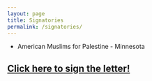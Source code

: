 ```yaml
---
layout: page
title: Signatories
permalink: /signatories/
---
```


- American Muslims for Palestine - Minnesota


## [Click here to sign the letter!](https://forms.gle/tHgMV44jnT69SfnY6 "Google Form to Support Minnesotans for Human Rights")